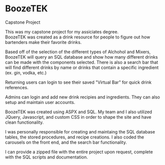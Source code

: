# BoozeTEK
Capstone Project

This was my capstone project for my assiciates degree.  
BoozeTEK was created as a drink resource for people to figure out how bartenders make their favorite drinks.

Based off of the selection of the different types of Alchohol and Mixers, BoozeTEK will query an SQL database and show how many different drinks can be made with the components selected.  There is also a search bar that will find different drinks by name or drinks that contain a specific ingredient (ex. gin, vodka, etc.)

Returning users can login to see their saved "Virtual Bar" for quick drink references.

Admins can login and add new drink recipies and ingredients.  They can also setup and maintain user accounts.

BoozeTEK was created using ASPX and SQL.  My team and I also utilized JQuery, Javascript, and custom CSS in order to shape the site and have clean functionality.  

I was personally responsible for creating and maintaing the SQL database tables, the stored procedures, and recipe creations.  I also coded the carousels on the front end, and the search bar functionality.  

I can provide a zipped file with the entire project upon request, complete with the SQL scripts and documentation.
